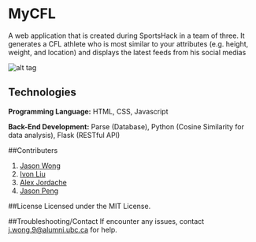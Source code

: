# MyCFL 
A web application that is created during SportsHack in a team of three. It generates a CFL athlete who is most similar to your attributes (e.g. height, weight, and location) and displays the latest feeds from his social medias

![alt tag](https://cloud.githubusercontent.com/assets/12767206/11579645/871c0d44-99e4-11e5-9860-b63710db33fe.gif)

## Technologies
<p><b>Programming Language:</b> HTML, CSS, Javascript</p>
<p><b>Back-End Development:</b> Parse (Database), Python (Cosine Similarity for data analysis), Flask (RESTful API)</p>

##Contributers
1. [Jason Wong](http://jasonkcwong.com)
2. [Ivon Liu](http://ivonliu.com)
3. [Alex Jordache](http://alexjordache.me/)
4. [Jason Peng](https://github.com/wollip)

##License
Licensed under the MIT License.

##Troubleshooting/Contact
If encounter any issues, contact j.wong.9@alumni.ubc.ca for help.
